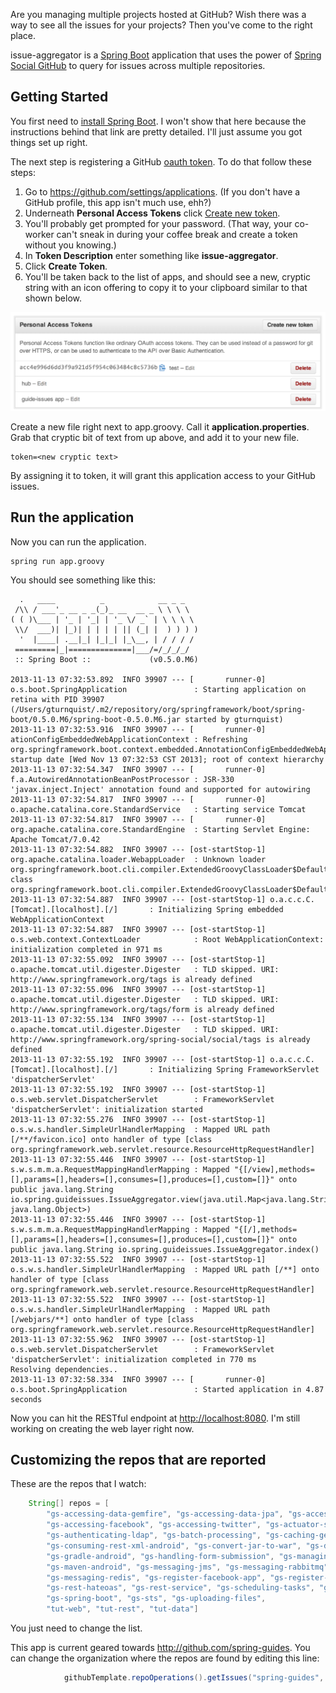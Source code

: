 Are you managing multiple projects hosted at GitHub? Wish there was a way to see all the issues for your projects? Then you've come to the right place.

issue-aggregator is a [Spring Boot](http://projects.spring.io/spring-boot/) application that uses the power of [Spring Social GitHub](http://projects.spring.io/spring-social-github/) to query for issues across multiple repositories.

## Getting Started

You first need to [install Spring Boot](https://github.com/spring-projects/spring-boot#installing-the-cli). I won't show that here because the instructions behind that link are pretty detailed. I'll just assume you got things set up right.

The next step is registering a GitHub [oauth token](http://spring.io/understanding/oauth). To do that follow these steps:

1. Go to https://github.com/settings/applications. (If you don't have a GitHub profile, this app isn't much use, ehh?)
2. Underneath **Personal Access Tokens** click [Create new token](https://github.com/settings/tokens/new).
3. You'll probably get prompted for your password. (That way, your co-worker can't sneak in during your coffee break and create a token without you knowing.)
4. In **Token Description** enter something like **issue-aggregator**.
5. Click **Create Token**. 
6. You'll be taken back to the list of apps, and should see a new, cryptic string with an icon offering to copy it to your clipboard similar to that shown below.

![](images/test-token.png)

Create a new file right next to app.groovy. Call it **application.properties**. Grab that cryptic bit of text from up above, and add it to your new file.

```properties
token=<new cryptic text>
```

By assigning it to token, it will grant this application access to your GitHub issues.

## Run the application
Now you can run the application.

    spring run app.groovy
    
You should see something like this:

```
  .   ____          _            __ _ _
 /\\ / ___'_ __ _ _(_)_ __  __ _ \ \ \ \
( ( )\___ | '_ | '_| | '_ \/ _` | \ \ \ \
 \\/  ___)| |_)| | | | | || (_| |  ) ) ) )
  '  |____| .__|_| |_|_| |_\__, | / / / /
 =========|_|==============|___/=/_/_/_/
 :: Spring Boot ::             (v0.5.0.M6)

2013-11-13 07:32:53.892  INFO 39907 --- [       runner-0] o.s.boot.SpringApplication               : Starting application on retina with PID 39907 (/Users/gturnquist/.m2/repository/org/springframework/boot/spring-boot/0.5.0.M6/spring-boot-0.5.0.M6.jar started by gturnquist)
2013-11-13 07:32:53.916  INFO 39907 --- [       runner-0] ationConfigEmbeddedWebApplicationContext : Refreshing org.springframework.boot.context.embedded.AnnotationConfigEmbeddedWebApplicationContext@475deba3: startup date [Wed Nov 13 07:32:53 CST 2013]; root of context hierarchy
2013-11-13 07:32:54.347  INFO 39907 --- [       runner-0] f.a.AutowiredAnnotationBeanPostProcessor : JSR-330 'javax.inject.Inject' annotation found and supported for autowiring
2013-11-13 07:32:54.817  INFO 39907 --- [       runner-0] o.apache.catalina.core.StandardService   : Starting service Tomcat
2013-11-13 07:32:54.817  INFO 39907 --- [       runner-0] org.apache.catalina.core.StandardEngine  : Starting Servlet Engine: Apache Tomcat/7.0.42
2013-11-13 07:32:54.882  INFO 39907 --- [ost-startStop-1] org.apache.catalina.loader.WebappLoader  : Unknown loader org.springframework.boot.cli.compiler.ExtendedGroovyClassLoader$DefaultScopeParentClassLoader@1517843d class org.springframework.boot.cli.compiler.ExtendedGroovyClassLoader$DefaultScopeParentClassLoader
2013-11-13 07:32:54.887  INFO 39907 --- [ost-startStop-1] o.a.c.c.C.[Tomcat].[localhost].[/]       : Initializing Spring embedded WebApplicationContext
2013-11-13 07:32:54.887  INFO 39907 --- [ost-startStop-1] o.s.web.context.ContextLoader            : Root WebApplicationContext: initialization completed in 971 ms
2013-11-13 07:32:55.092  INFO 39907 --- [ost-startStop-1] o.apache.tomcat.util.digester.Digester   : TLD skipped. URI: http://www.springframework.org/tags is already defined
2013-11-13 07:32:55.096  INFO 39907 --- [ost-startStop-1] o.apache.tomcat.util.digester.Digester   : TLD skipped. URI: http://www.springframework.org/tags/form is already defined
2013-11-13 07:32:55.134  INFO 39907 --- [ost-startStop-1] o.apache.tomcat.util.digester.Digester   : TLD skipped. URI: http://www.springframework.org/spring-social/social/tags is already defined
2013-11-13 07:32:55.192  INFO 39907 --- [ost-startStop-1] o.a.c.c.C.[Tomcat].[localhost].[/]       : Initializing Spring FrameworkServlet 'dispatcherServlet'
2013-11-13 07:32:55.192  INFO 39907 --- [ost-startStop-1] o.s.web.servlet.DispatcherServlet        : FrameworkServlet 'dispatcherServlet': initialization started
2013-11-13 07:32:55.276  INFO 39907 --- [ost-startStop-1] o.s.w.s.handler.SimpleUrlHandlerMapping  : Mapped URL path [/**/favicon.ico] onto handler of type [class org.springframework.web.servlet.resource.ResourceHttpRequestHandler]
2013-11-13 07:32:55.446  INFO 39907 --- [ost-startStop-1] s.w.s.m.m.a.RequestMappingHandlerMapping : Mapped "{[/view],methods=[],params=[],headers=[],consumes=[],produces=[],custom=[]}" onto public java.lang.String io.spring.guideissues.IssueAggregator.view(java.util.Map<java.lang.String, java.lang.Object>)
2013-11-13 07:32:55.446  INFO 39907 --- [ost-startStop-1] s.w.s.m.m.a.RequestMappingHandlerMapping : Mapped "{[/],methods=[],params=[],headers=[],consumes=[],produces=[],custom=[]}" onto public java.lang.String io.spring.guideissues.IssueAggregator.index()
2013-11-13 07:32:55.522  INFO 39907 --- [ost-startStop-1] o.s.w.s.handler.SimpleUrlHandlerMapping  : Mapped URL path [/**] onto handler of type [class org.springframework.web.servlet.resource.ResourceHttpRequestHandler]
2013-11-13 07:32:55.522  INFO 39907 --- [ost-startStop-1] o.s.w.s.handler.SimpleUrlHandlerMapping  : Mapped URL path [/webjars/**] onto handler of type [class org.springframework.web.servlet.resource.ResourceHttpRequestHandler]
2013-11-13 07:32:55.962  INFO 39907 --- [ost-startStop-1] o.s.web.servlet.DispatcherServlet        : FrameworkServlet 'dispatcherServlet': initialization completed in 770 ms
Resolving dependencies..
2013-11-13 07:32:58.334  INFO 39907 --- [       runner-0] o.s.boot.SpringApplication               : Started application in 4.87 seconds
```

Now you can hit the RESTful endpoint at <http://localhost:8080>. I'm still working on creating the web layer right now.

## Customizing the repos that are reported

These are the repos that I watch:

```groovy
	String[] repos = [
		"gs-accessing-data-gemfire", "gs-accessing-data-jpa", "gs-accessing-data-mongo", "gs-accessing-data-neo4j",
		"gs-accessing-facebook", "gs-accessing-twitter", "gs-actuator-service", "gs-android", "gs-async-method",
		"gs-authenticating-ldap", "gs-batch-processing", "gs-caching-gemfire", "gs-consuming-rest", "gs-consuming-rest-android",
		"gs-consuming-rest-xml-android", "gs-convert-jar-to-war", "gs-device-detection", "gs-gradle",
		"gs-gradle-android", "gs-handling-form-submission", "gs-managing-transactions", "gs-maven",
		"gs-maven-android", "gs-messaging-jms", "gs-messaging-rabbitmq", "gs-messaging-reactor",
		"gs-messaging-redis", "gs-register-facebook-app", "gs-register-twitter-app", "gs-relational-data-access",
		"gs-rest-hateoas", "gs-rest-service", "gs-scheduling-tasks", "gs-securing-web", "gs-serving-web-content",
		"gs-spring-boot", "gs-sts", "gs-uploading-files",
		"tut-web", "tut-rest", "tut-data"]
```

You just need to change the list.

This app is current geared towards http://github.com/spring-guides. You can change the organization where the repos are found by editing this line:

```groovy
			githubTemplate.repoOperations().getIssues("spring-guides", repoName).findAll { it.state == "open" }.sort{it.number}.collect {
```